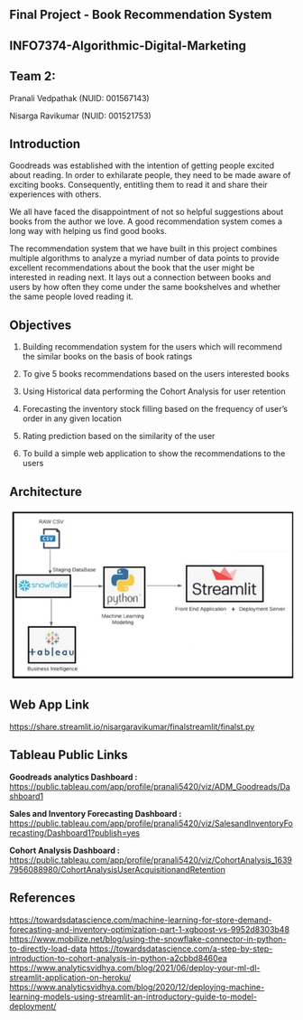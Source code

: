 ## Final Project - Book Recommendation System
## INFO7374-Algorithmic-Digital-Marketing
## Team 2:
Pranali Vedpathak (NUID: 001567143)

Nisarga Ravikumar (NUID: 001521753)

## Introduction
Goodreads was established with the intention of getting people excited about reading. In order to exhilarate people, they need to be made aware of exciting books. Consequently, entitling them to read it and share their experiences with others. 

We all have faced the disappointment of not so helpful suggestions about books from the author we love. A good recommendation system comes a long way with helping us find good books. 

The recommendation system that we have built in this project combines multiple algorithms to analyze a myriad number of data points to provide excellent recommendations about the book that the user might be interested in reading next. It lays out a connection between books and users by how often they come under the same bookshelves and whether the same people loved reading it.


## Objectives
1. Building recommendation system for the users which will recommend the similar books on the basis of book ratings

2. To give 5 books recommendations based on the users interested books 

3. Using Historical data performing the Cohort Analysis for user retention

4. Forecasting the inventory stock filling based on the frequency of user’s order in any given location

5. Rating prediction based on the similarity of the user

6. To build a simple web application to show the recommendations to the users 


## Architecture

![alt text](https://github.com/nisargaRavikumar/ADM/blob/master/FinalProject/architecture.jpg)


## Web App Link
https://share.streamlit.io/nisargaravikumar/finalstreamlit/finalst.py

## Tableau Public Links


**Goodreads analytics Dashboard :**   https://public.tableau.com/app/profile/pranali5420/viz/ADM_Goodreads/Dashboard1

**Sales and Inventory Forecasting Dashboard :** 
https://public.tableau.com/app/profile/pranali5420/viz/SalesandInventoryForecasting/Dashboard1?publish=yes

**Cohort Analysis Dashboard :** 
https://public.tableau.com/app/profile/pranali5420/viz/CohortAnalysis_16397956088980/CohortAnalysisUserAcquisitionandRetention

## References
https://towardsdatascience.com/machine-learning-for-store-demand-forecasting-and-inventory-optimization-part-1-xgboost-vs-9952d8303b48
https://www.mobilize.net/blog/using-the-snowflake-connector-in-python-to-directly-load-data
https://towardsdatascience.com/a-step-by-step-introduction-to-cohort-analysis-in-python-a2cbbd8460ea
https://www.analyticsvidhya.com/blog/2021/06/deploy-your-ml-dl-streamlit-application-on-heroku/
https://www.analyticsvidhya.com/blog/2020/12/deploying-machine-learning-models-using-streamlit-an-introductory-guide-to-model-deployment/
